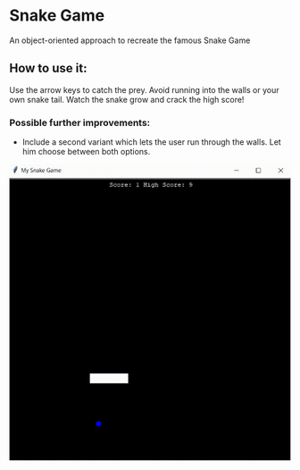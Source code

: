 # Snake Game

An object-oriented approach to recreate the famous Snake Game

## How to use it:

Use the arrow keys to catch the prey. Avoid running into the walls or your own snake tail. 
Watch the snake grow and crack the high score!


### Possible further improvements:
- Include a second variant which lets the user run through the walls. Let him choose between both options.


![Snake Game](snake_game.gif)